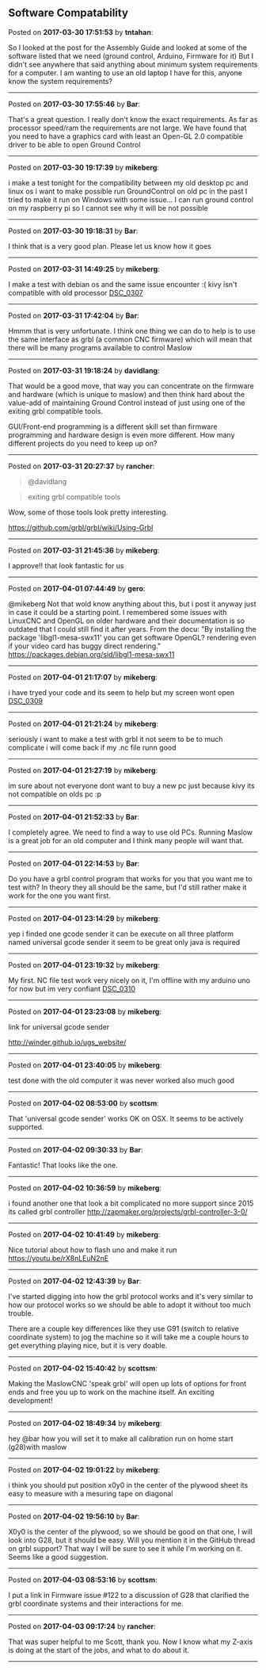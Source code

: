 ## Software Compatability
Posted on **2017-03-30 17:51:53** by **tntahan**:

So I looked at the post for the Assembly Guide and looked at some of the software listed that we need (ground control, Arduino, Firmware for it) But I didn't see anywhere that said anything about minimum system requirements for a computer. I am wanting to use an old laptop I have for this, anyone know the system requirements?

---

Posted on **2017-03-30 17:55:46** by **Bar**:

That's a great question. I really don't know the exact requirements. As far as processor speed/ram the requirements are not large. We have found that you need to have a graphics card with least an Open-GL 2.0 compatible driver to be able to open Ground Control

---

Posted on **2017-03-30 19:17:39** by **mikeberg**:

i make a test tonight for the compatibility between my old desktop pc and linux os i want to make possible run GroundControl on old pc in the past I tried to make it run on Windows with some issue... I can run ground control on my raspberry pi so I cannot see why it will be not possible

---

Posted on **2017-03-30 19:18:31** by **Bar**:

I think that is a very good plan. Please let us know how it goes

---

Posted on **2017-03-31 14:49:25** by **mikeberg**:

I make a test with debian os and the same issue encounter :( kivy isn't compatible with old processor  [DSC_0307](//muut.com/u/maslowcnc/s3/:maslowcnc:MNXH:dsc_0307.jpg.jpg)

---

Posted on **2017-03-31 17:42:04** by **Bar**:

Hmmm that is very unfortunate. I think one thing we can do to help is to use the same interface as grbl (a common CNC firmware) which will mean that there will be many programs available to control Maslow

---

Posted on **2017-03-31 19:18:24** by **davidlang**:

That would be a good move, that way you can concentrate on the firmware and hardware (which is unique to maslow) and then think hard about the value-add of maintaining Ground Control instead of just using one of the exiting grbl compatible tools.



GUI/Front-end programming is a different skill set than firmware programming and hardware design is even more different. How many different projects do you need to keep up on?

---

Posted on **2017-03-31 20:27:37** by **rancher**:

> @davidlang

> exiting grbl compatible tools



Wow, some of those tools look pretty interesting. 



https://github.com/grbl/grbl/wiki/Using-Grbl

---

Posted on **2017-03-31 21:45:36** by **mikeberg**:

I approve!! that look fantastic for us

---

Posted on **2017-04-01 07:44:49** by **gero**:

@mikeberg Not that wold know anything about this, but i post it anyway just in case it could be a starting point. I remembered some issues with LinuxCNC and OpenGL on older hardware and their documentation is so outdated that I could still find it after years. From the docu: "By installing the package 'libgl1-mesa-swx11' you can get software OpenGL? rendering even if your video card has buggy direct rendering." https://packages.debian.org/sid/libgl1-mesa-swx11

---

Posted on **2017-04-01 21:17:07** by **mikeberg**:

i have tryed your code and its seem to help but my screen wont open [DSC_0309](//muut.com/u/maslowcnc/s3/:maslowcnc:mJGn:dsc_0309.jpg.jpg)

---

Posted on **2017-04-01 21:21:24** by **mikeberg**:

seriously i want to make a test with grbl it not seem to be to much complicate i will come back if my .nc file runn good

---

Posted on **2017-04-01 21:27:19** by **mikeberg**:

im sure about  not everyone dont want to buy a new pc just because kivy its not compatible on olds pc :p

---

Posted on **2017-04-01 21:52:33** by **Bar**:

I completely agree. We need to find a way to use old PCs. Running Maslow is a great job for an old computer and I think many people will want that.

---

Posted on **2017-04-01 22:14:53** by **Bar**:

Do you have a grbl control program that works for you that you want me to test with? In theory they all should be the same, but I'd still rather make it work for the one you want first.

---

Posted on **2017-04-01 23:14:29** by **mikeberg**:

yep i finded one gcode sender it can be execute on all three platform named universal gcode sender it seem to be great only java is required

---

Posted on **2017-04-01 23:19:32** by **mikeberg**:

My first. NC file test work very nicely on it, I'm offline with my arduino uno for now but im very confiant  [DSC_0310](//muut.com/u/maslowcnc/s3/:maslowcnc:7Bns:dsc_0310.jpg.jpg)

---

Posted on **2017-04-01 23:23:08** by **mikeberg**:

link for universal gcode sender 

 http://winder.github.io/ugs_website/

---

Posted on **2017-04-01 23:40:05** by **mikeberg**:

test done with the old computer it was never  worked also much good

---

Posted on **2017-04-02 08:53:00** by **scottsm**:

That 'universal gcode sender' works OK on OSX. It seems to be actively supported.

---

Posted on **2017-04-02 09:30:33** by **Bar**:

Fantastic! That looks like the one.

---

Posted on **2017-04-02 10:36:59** by **mikeberg**:

i found another one  that look a bit complicated no more support since 2015 its called grbl controller  http://zapmaker.org/projects/grbl-controller-3-0/

---

Posted on **2017-04-02 10:41:49** by **mikeberg**:

Nice tutorial about how to flash uno and make it run https://youtu.be/rX8nLEuN2nE

---

Posted on **2017-04-02 12:43:39** by **Bar**:

I've started digging into how the grbl protocol works and it's very similar to how our protocol works so we should be able to adopt it without too much trouble.



There are a couple key differences like they use G91 (switch to relative coordinate system) to jog the machine so it will take me a couple hours to get everything playing nice, but it is very doable.

---

Posted on **2017-04-02 15:40:42** by **scottsm**:

Making the MaslowCNC 'speak grbl' will open up lots of options for front ends and free you up to work on the machine itself. An exciting development!

---

Posted on **2017-04-02 18:49:34** by **mikeberg**:

hey @bar how you will set it to make all calibration run on home start (g28)with maslow

---

Posted on **2017-04-02 19:01:22** by **mikeberg**:

i think you should put  position x0y0 in the center of the plywood sheet its easy to measure with a mesuring tape on diagonal

---

Posted on **2017-04-02 19:56:10** by **Bar**:

X0y0 is the center of the plywood, so we should be good on that one, I will look into G28, but it should be easy. Will you mention it in the GitHub thread on grbl support? That way I will be sure to see it while I'm working on it. Seems like a good suggestion.

---

Posted on **2017-04-03 08:53:16** by **scottsm**:

I put a link in Firmware issue #122 to a discussion of G28 that clarified the grbl coordinate systems and their interactions for me.

---

Posted on **2017-04-03 09:17:24** by **rancher**:

That was super helpful to me Scott, thank you.  Now I know what my Z-axis is doing at the start of the jobs, and what to do about it.

---

